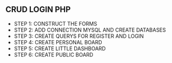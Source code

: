 ## CRUD LOGIN PHP

- STEP 1: CONSTRUCT THE FORMS
- STEP 2: ADD CONNECTION MYSQL AND CREATE DATABASES
- STEP 3: CREATE QUERYS FOR REGISTER AND LOGIN
- STEP 4: CREATE PERSONAL BOARD
- STEP 5: CREATE LITTLE DASHBOARD
- STEP 6: CREATE PUBLIC BOARD